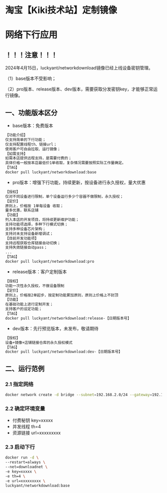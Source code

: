 # 淘宝【Kiki技术站】定制镜像

# 网络下行应用

## ！！！注意！！！

2024年4月15日，luckyant/networkdownload镜像已经上线设备密钥管理。

（1）base版本不受影响；

（2）pro版本、release版本、dev版本，需要获取分发密钥key，才能够正常运行镜像。

## 一、功能版本区分

- base版本：免费版本

```bash
【功能介绍】
仅支持简单的下行功能；
仅支持配置线程th、链接url；
使用客户可自由拉取、运行镜像；
【如需支持】
如需本店提供远程支持，是需要付费的；
具体价格一般按本店最低价1单收取，复杂情况需要按照实际工作量确定。
【TAG】
docker pull luckyant/networkdownload:base
```

- pro版本：增强下行功能，持续更新，按设备进行永久授权，量大优惠

```bash
【授权】
仅对不同设备进行限制，单个设备运行多少个容器不做限制，永久授权；
【定价】
原则上，价格按 1单每设备 收取；
量多优惠，联系店铺
【功能】
列入本店的开发项目，将持续更新维护功能；
支持功能项选择，多种下行模式切换；
支持多种设备芯片架构；
支持对未支持设备新增调试；
【目前开发功能项】
支持远程获取仓库链接自动切换；
支持失效链接自动pass；
...
【TAG】
docker pull luckyant/networkdownload:pro
```
- release版本：客户定制版本

```bash
【授权】
功能一次性永久授权，不做设备限制
【定价】
原则上，价格按2单起步，按定制功能累加原则，原则上价格上不封顶
【功能】
在基础功能上进行定制开发；
支持客户的设定功能；
【TAG】
docker pull luckyant/networkdownload:release-【日期版本号】
```

- dev版本：先行预览版本，未发布，敬请期待

```bash
【授权】
设备+镜像+店铺链接仓库的永久授权模式
【TAG】
docker pull luckyant/networkdownload:dev-【日期版本号】
```

## 二、运行范例

### 2.1 指定网络

```bash
docker network create -d bridge --subnet=192.168.2.0/24 --gateway=192.168.2.1 downloadnet
```
### 2.2 确定环境变量
- 付费秘钥 key=xxxxx
- 并发线程 th=4
- 资源链接 url=xxxxxxxxx
### 2.3 启动下行
```bash
docker run -d \
--restart=always \
--net=downloadnet \
-e key=xxxxx \
-e th=4 \
-e url=xxxxxxxxx \
luckyant/networkdownload:base
```
